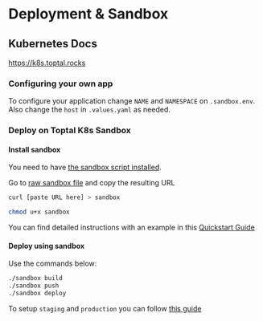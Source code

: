 # Deployment & Sandbox

## Kubernetes Docs

https://k8s.toptal.rocks

### Configuring your own app

To configure your application change `NAME` and `NAMESPACE` on `.sandbox.env`.
Also change the `host` in `.values.yaml` as needed.

### Deploy on Toptal K8s Sandbox

#### Install sandbox

You need to have [the sandbox script installed](https://toptal-core.atlassian.net/wiki/spaces/SACQ/pages/2278949233/Onboarding+guide+WIP#Level-2---The-Process-%F0%9F%9A%80).

Go to [raw sandbox file](https://github.com/toptal/inf-toolbox/raw/master/bin/sandbox) and copy the resulting URL

```sh
curl [paste URL here] > sandbox
```

```sh
chmod u+x sandbox
```

You can find detailed instructions with an example in
this [Quickstart Guide](https://toptal-core.atlassian.net/wiki/spaces/IE/pages/1452310563)

#### Deploy using sandbox

Use the commands below:

```sh
./sandbox build
./sandbox push
./sandbox deploy
```

To setup `staging` and `production` you can
follow [this guide](https://toptal-core.atlassian.net/wiki/spaces/IE/pages/1858601150)
